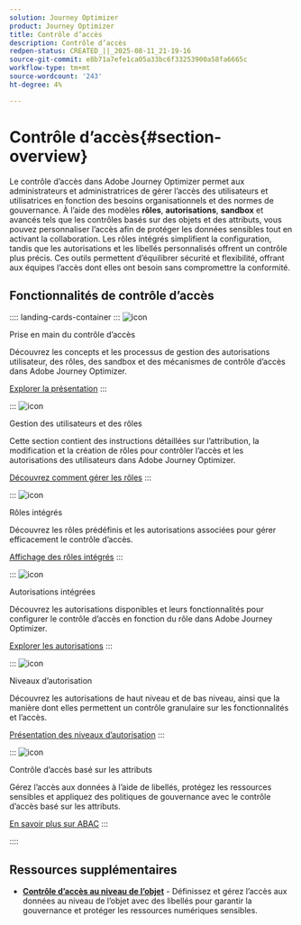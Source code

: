 ```yaml
---
solution: Journey Optimizer
product: Journey Optimizer
title: Contrôle d’accès
description: Contrôle d’accès
redpen-status: CREATED_||_2025-08-11_21-19-16
source-git-commit: e8b71a7efe1ca05a33bc6f33253900a58fa6665c
workflow-type: tm+mt
source-wordcount: '243'
ht-degree: 4%

---
```



# Contrôle d’accès{#section-overview}

Le contrôle d’accès dans Adobe Journey Optimizer permet aux administrateurs et administratrices de gérer l’accès des utilisateurs et utilisatrices en fonction des besoins organisationnels et des normes de gouvernance. À l’aide des modèles **rôles**, **autorisations**, **sandbox** et avancés tels que les contrôles basés sur des objets et des attributs, vous pouvez personnaliser l’accès afin de protéger les données sensibles tout en activant la collaboration. Les rôles intégrés simplifient la configuration, tandis que les autorisations et les libellés personnalisés offrent un contrôle plus précis. Ces outils permettent d’équilibrer sécurité et flexibilité, offrant aux équipes l’accès dont elles ont besoin sans compromettre la conformité.

## Fonctionnalités de contrôle d’accès

:::: landing-cards-container
:::
![icon](https://cdn.experienceleague.adobe.com/icons/circle-play.svg)

Prise en main du contrôle d’accès

Découvrez les concepts et les processus de gestion des autorisations utilisateur, des rôles, des sandbox et des mécanismes de contrôle d’accès dans Adobe Journey Optimizer.

[Explorer la présentation](../using/administration/permissions-overview.md)
:::

:::
![icon](https://cdn.experienceleague.adobe.com/icons/list-check.svg)

Gestion des utilisateurs et des rôles

Cette section contient des instructions détaillées sur l’attribution, la modification et la création de rôles pour contrôler l’accès et les autorisations des utilisateurs dans Adobe Journey Optimizer.

[Découvrez comment gérer les rôles](../using/administration/permissions.md)
:::

:::
![icon](https://cdn.experienceleague.adobe.com/icons/book.svg)

Rôles intégrés

Découvrez les rôles prédéfinis et les autorisations associées pour gérer efficacement le contrôle d’accès.

[Affichage des rôles intégrés](../using/administration/ootb-product-profiles.md)
:::

:::
![icon](https://cdn.experienceleague.adobe.com/icons/shield-halved.svg)

Autorisations intégrées

Découvrez les autorisations disponibles et leurs fonctionnalités pour configurer le contrôle d’accès en fonction du rôle dans Adobe Journey Optimizer.

[Explorer les autorisations](../using/administration/ootb-permissions.md)
:::

:::
![icon](https://cdn.experienceleague.adobe.com/icons/gear.svg)

Niveaux d’autorisation

Découvrez les autorisations de haut niveau et de bas niveau, ainsi que la manière dont elles permettent un contrôle granulaire sur les fonctionnalités et l’accès.

[Présentation des niveaux d’autorisation](../using/administration/high-low-permissions.md)
:::

:::
![icon](https://cdn.experienceleague.adobe.com/icons/puzzle-piece.svg)

Contrôle d’accès basé sur les attributs

Gérez l’accès aux données à l’aide de libellés, protégez les ressources sensibles et appliquez des politiques de gouvernance avec le contrôle d’accès basé sur les attributs.

[En savoir plus sur ABAC](../using/administration/attribute-based-access.md)
:::

::::


## Ressources supplémentaires

- **[Contrôle d’accès au niveau de l’objet](../using/administration/object-based-access.md)** - Définissez et gérez l’accès aux données au niveau de l’objet avec des libellés pour garantir la gouvernance et protéger les ressources numériques sensibles.
